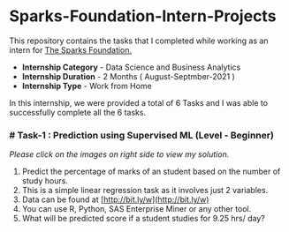 # Sparks-Foundation-Intern-Projects
This repository contains the tasks that I completed while working as an intern for [The Sparks Foundation.](https://www.thesparksfoundationsingapore.org/)

- **Internship Category** - Data Science and Business Analytics
- **Internship Duration** - 2 Months ( August-Septmber-2021 )
- **Internship Type** - Work from Home

In this internship, we were provided a total of 6 Tasks and I was able to successfully complete all the 6 tasks.

### # Task-1 : Prediction using Supervised ML (Level - Beginner)
_Please click on the images on right side to view my solution._

1. Predict the percentage of marks of an student based on the number of study hours.
1. This is a simple linear regression task as it involves just 2 variables.
1. Data can be found at [http://bit.ly/w](http://bit.ly/w)
1. You can use R, Python, SAS Enterprise Miner or any other tool.
1. What will be predicted score if a student studies for 9.25 hrs/ day?

